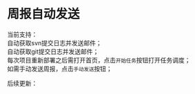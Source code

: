 # 周报自动发送 #

当前支持：  
自动获取svn提交日志并发送邮件；  
自动获取git提交日志并发送邮件；  
每次项目重新部署之后需打开首页，点击`开始任务`按钮打开任务调度；  
如需手动发送周报，点击`手动发送`按钮；  

后续更新：  

